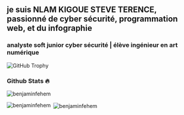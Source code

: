 ## je suis NLAM KIGOUE STEVE TERENCE, passionné de cyber sécurité, programmation web, et du infographie 
### analyste soft junior cyber sécurité | élève ingénieur en art numérique 

<img src="https://github-profile-trophy.vercel.app/?username=benjaminfehem&row=1&theme=darkhub&margin-w=15&no-bg=true" alt="GitHub Trophy">

### Github Stats 🔥
<p><img align="center" src="https://github-readme-streak-stats.herokuapp.com?user=benjaminfehem&theme=radical&date_format=j%20M%5B%20Y%5D&sideLabels=DDB225" alt="benjaminfehem" /></p>
<p><img align="left" src="https://github-readme-stats.vercel.app/api/top-langs?username=benjaminfehem&show_icons=true&locale=en&layout=compact&theme=cobalt" alt="benjaminfehem" /></p>
<p>&nbsp;<img align="center" src="https://github-readme-stats.vercel.app/api?username=benjaminfehem&show_icons=true&locale=en&theme=tokyonight" alt="benjaminfehem" /></p>
